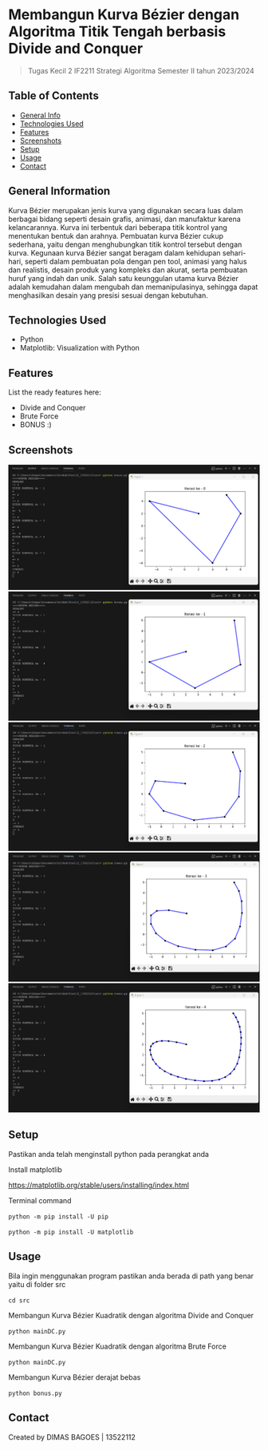 # Membangun Kurva Bézier dengan Algoritma Titik Tengah berbasis Divide and Conquer
> Tugas Kecil 2 IF2211 Strategi Algoritma
> Semester II tahun 2023/2024

## Table of Contents
* [General Info](#general-information)
* [Technologies Used](#technologies-used)
* [Features](#features)
* [Screenshots](#screenshots)
* [Setup](#setup)
* [Usage](#usage)
* [Contact](#contact)


## General Information

Kurva Bézier merupakan jenis kurva yang digunakan secara luas dalam berbagai bidang seperti desain grafis, animasi, dan manufaktur karena kelancarannya. Kurva ini terbentuk dari beberapa titik kontrol yang menentukan bentuk dan arahnya. Pembuatan kurva Bézier cukup sederhana, yaitu dengan menghubungkan titik kontrol tersebut dengan kurva. Kegunaan kurva Bézier sangat beragam dalam kehidupan sehari-hari, seperti dalam pembuatan pola dengan pen tool, animasi yang halus dan realistis, desain produk yang kompleks dan akurat, serta pembuatan huruf yang indah dan unik. Salah satu keunggulan utama kurva Bézier adalah kemudahan dalam mengubah dan memanipulasinya, sehingga dapat menghasilkan desain yang presisi sesuai dengan kebutuhan.


## Technologies Used
- Python
- Matplotlib: Visualization with Python


## Features
List the ready features here:
- Divide and Conquer
- Brute Force
- BONUS :)


## Screenshots
![Example screenshot](./doc/0.png)
![Example screenshot](./doc/1.png)
![Example screenshot](./doc/2.png)
![Example screenshot](./doc/3.png)
![Example screenshot](./doc/4.png)


## Setup

Pastikan anda telah menginstall python pada perangkat anda

Install matplotlib 

https://matplotlib.org/stable/users/installing/index.html

Terminal command 

`python -m pip install -U pip`

`python -m pip install -U matplotlib`


## Usage

Bila ingin menggunakan program pastikan anda berada di path yang benar yaitu di folder src

`cd src`

Membangun Kurva Bézier Kuadratik dengan algoritma Divide and Conquer

`python mainDC.py`


Membangun Kurva Bézier Kuadratik dengan algoritma Brute Force

`python mainDC.py`


Membangun Kurva Bézier derajat bebas

`python bonus.py`


## Contact
Created by DIMAS BAGOES | 13522112